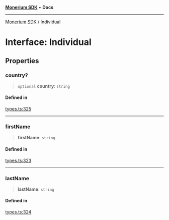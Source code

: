 [**Monerium SDK**](../README.md) • **Docs**

---

[Monerium SDK](../README.md) / Individual

# Interface: Individual

## Properties

### country?

> `optional` **country**: `string`

#### Defined in

[types.ts:325](https://github.com/monerium/js-monorepo/blob/132ae6f6b7d189aad355aa9ba25793222c11aea9/packages/sdk/src/types.ts#L325)

---

### firstName

> **firstName**: `string`

#### Defined in

[types.ts:323](https://github.com/monerium/js-monorepo/blob/132ae6f6b7d189aad355aa9ba25793222c11aea9/packages/sdk/src/types.ts#L323)

---

### lastName

> **lastName**: `string`

#### Defined in

[types.ts:324](https://github.com/monerium/js-monorepo/blob/132ae6f6b7d189aad355aa9ba25793222c11aea9/packages/sdk/src/types.ts#L324)
